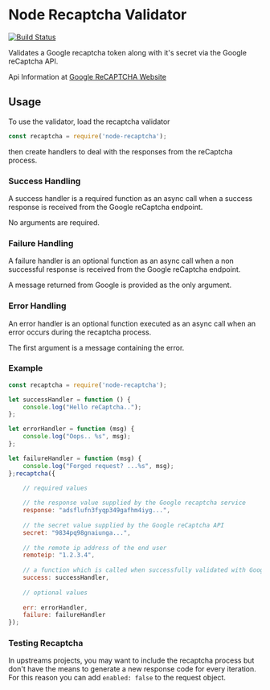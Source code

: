 # Node Recaptcha Validator

[![Build Status](https://circleci.com/gh/citypay/node-recaptcha.svg?&style=shield)](https://circleci.com/gh/citypay/node-recaptcha)


Validates a Google recaptcha token along with it's secret via the Google reCaptcha API.

Api Information at [Google ReCAPTCHA Website](https://developers.google.com/recaptcha/)
  
## Usage

To use the validator, load the recaptcha validator

```javascript
const recaptcha = require('node-recaptcha');
```

then create handlers to deal with the responses from the reCaptcha process.

### Success Handling

A success handler is a required function as
an async call when a success response is 
received from the Google reCaptcha endpoint. 

No arguments are required.

### Failure Handling
  
A failure handler is an optional function as 
an async call when a non successful response is 
received from the Google reCaptcha endpoint.
 
A message returned from Google is provided as the only argument.    
  
### Error Handling
  
An error handler is an optional function executed
as an async call when an error occurs during the
recaptcha process.

The first argument is a message containing the error.
  
### Example  
  
```javascript
const recaptcha = require('node-recaptcha');

let successHandler = function () {
    console.log("Hello reCaptcha..");
};

let errorHandler = function (msg) {
    console.log("Oops.. %s", msg);
};

let failureHandler = function (msg) {
    console.log("Forged request? ...%s", msg);
};recaptcha({

    // required values
     
    // the response value supplied by the Google recaptcha service 
    response: "adsflufn3fyqp349gafhm4iyg...", 
    
    // the secret value supplied by the Google reCaptcha API
    secret: "9834pq98gnaiunga...", 
    
    // the remote ip address of the end user
    remoteip: "1.2.3.4",
    
    // a function which is called when successfully validated with Google. No arguments supplied
    success: successHandler, 
    
    // optional values
    
    err: errorHandler,
    failure: failureHandler  
});
```
  
### Testing Recaptcha 
  
  In upstreams projects, you may want to include the recaptcha process but don't have the means to
  generate a new response code for every iteration. For this reason you can add `enabled: false` to 
   the request object.

